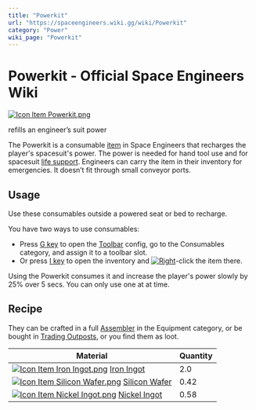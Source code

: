 ```yaml
---
title: "Powerkit"
url: "https://spaceengineers.wiki.gg/wiki/Powerkit"
category: "Power"
wiki_page: "Powerkit"
---
```


# Powerkit - Official Space Engineers Wiki

[![Icon Item Powerkit.png](https://spaceengineers.wiki.gg/images/thumb/Icon_Item_Powerkit.png/100px-Icon_Item_Powerkit.png?eb1dae)](https://spaceengineers.wiki.gg/wiki/File:Icon_Item_Powerkit.png)

refills an engineer’s suit power

The Powerkit is a consumable [item](https://spaceengineers.wiki.gg/wiki/Item "Item") in Space Engineers that recharges the player's spacesuit's power. The power is needed for hand tool use and for spacesuit [life support](https://spaceengineers.wiki.gg/wiki/Life_Support "Life Support"). Engineers can carry the item in their inventory for emergencies. It doesn’t fit through small conveyor ports.

## Usage

Use these consumables outside a powered seat or bed to recharge.

You have two ways to use consumables:

*   Press [G key](https://spaceengineers.wiki.gg/wiki/Key_Bindings "Key Bindings") to open the [Toolbar](https://spaceengineers.wiki.gg/wiki/Toolbar "Toolbar") config, go to the Consumables category, and assign it to a toolbar slot.
*   Or press [I key](https://spaceengineers.wiki.gg/wiki/Key_Bindings "Key Bindings") to open the inventory and [![Right](https://commons.wiki.gg/images/thumb/Keyboard_White_Mouse_Right.png/20px-Keyboard_White_Mouse_Right.png?3581de)](https://spaceengineers.wiki.gg/wiki/File:Keyboard_White_Mouse_Right.png "Right")\-click the item there.

Using the Powerkit consumes it and increase the player's power slowly by 25% over 5 secs. You can only use one at at time.

## Recipe

They can be crafted in a full [Assembler](https://spaceengineers.wiki.gg/wiki/Assembler "Assembler") in the Equipment category, or be bought in [Trading Outposts](https://spaceengineers.wiki.gg/wiki/Trading_Outposts "Trading Outposts"), or you find them as loot.

| Material | Quantity |
| --- | --- |
| [![Icon Item Iron Ingot.png](https://spaceengineers.wiki.gg/images/thumb/Icon_Item_Iron_Ingot.png/21px-Icon_Item_Iron_Ingot.png?388ec0)](https://spaceengineers.wiki.gg/wiki/Iron_Ingot "Iron Ingot") [Iron Ingot](https://spaceengineers.wiki.gg/wiki/Iron_Ingot "Iron Ingot") | 2.0 |
| [![Icon Item Silicon Wafer.png](https://spaceengineers.wiki.gg/images/thumb/Icon_Item_Silicon_Wafer.png/21px-Icon_Item_Silicon_Wafer.png?e4ed69)](https://spaceengineers.wiki.gg/wiki/Silicon_Wafer "Silicon Wafer") [Silicon Wafer](https://spaceengineers.wiki.gg/wiki/Silicon_Wafer "Silicon Wafer") | 0.42 |
| [![Icon Item Nickel Ingot.png](https://spaceengineers.wiki.gg/images/thumb/Icon_Item_Nickel_Ingot.png/21px-Icon_Item_Nickel_Ingot.png?e67f47)](https://spaceengineers.wiki.gg/wiki/Nickel_Ingot "Nickel Ingot") [Nickel Ingot](https://spaceengineers.wiki.gg/wiki/Nickel_Ingot "Nickel Ingot") | 0.58 |